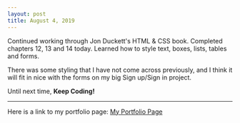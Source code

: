 ```yaml
---
layout: post
title: August 4, 2019
---
```


Continued working through Jon Duckett's HTML & CSS book. Completed chapters 12, 13 and 14 today. Learned how to style text, boxes, lists, tables and forms. 

There was some styling that I have not come across previously, and I think it will fit in nice with the forms on my big Sign up/Sign in project. 

Until next time, **Keep Coding!**

---

Here is a link to my portfolio page:
[My Portfolio Page](https://dragon8029.github.io/Portfolio/)




